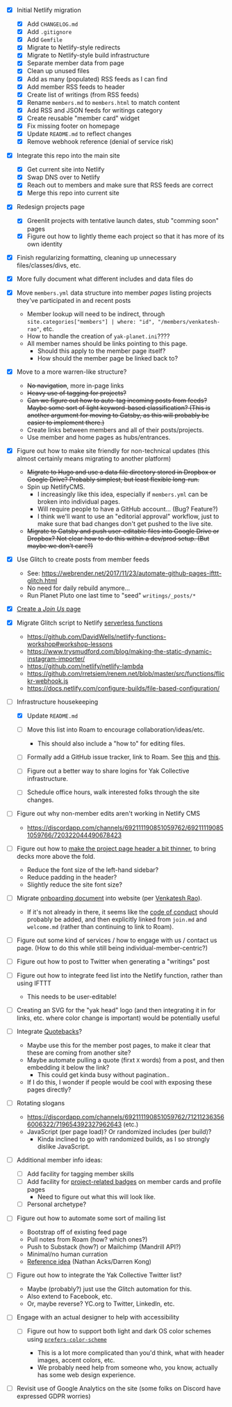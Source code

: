 - [X] Initial Netlify migration

	- [X] Add `CHANGELOG.md`
	- [X] Add `.gitignore`
	- [X] Add `Gemfile`
	- [X] Migrate to Netlify-style redirects
	- [X] Migrate to Netlify-style build infrastructure
	- [X] Separate member data from page
	- [X] Clean up unused files
	- [X] Add as many (populated) RSS feeds as I can find
	- [X] Add member RSS feeds to header
	- [X] Create list of writings (from RSS feeds)
	- [X] Rename `members.md` to `members.html` to match content
	- [X] Add RSS and JSON feeds for writings category
	- [X] Create reusable "member card" widget
	- [X] Fix missing footer on homepage
	- [X] Update `README.md` to reflect changes
	- [X] Remove webhook reference (denial of service risk)

- [X] Integrate this repo into the main site

	- [X] Get current site into Netlify
	- [X] Swap DNS over to Netlify
	- [X] Reach out to members and make sure that RSS feeds are correct
	- [X] Merge this repo into current site

- [X] Redesign projects page

	- [X] Greenlit projects with tentative launch dates, stub "comming soon" pages
	- [X] Figure out how to lightly theme each project so that it has more of its own identity

- [X] Finish regularizing formatting, cleaning up unnecessary files/classes/divs, etc.

- [X] More fully document what different includes and data files do

- [X] Move `members.yml` data structure into member _pages_ listing projects they've participated in and recent posts

	- Member lookup will need to be indirect, through `site.categories["members"] | where: "id", "/members/venkatesh-rao"`, etc.
	- How to handle the creation of `yak-planet.ini`????
	- All member names should be links pointing to this page.
		- Should this apply to the member page itself?
		- How should the member page be linked back to?

- [X] Move to a more warren-like structure?

	- ~~No navigation~~, more in-page links
	- ~~Heavy use of tagging for projects?~~
	- ~~Can we figure out how to auto-tag incoming posts from feeds? Maybe some sort of light keyword-based classification? (This is another argument for moving to Gatsby, as this will probably be easier to implement there.)~~
	- Create links between members and all of their posts/projects.
	- Use member and home pages as hubs/entrances.

- [X] Figure out how to make site friendly for non-technical updates (this almost certainly means migrating to another platform)

	- ~~Migrate to Hugo and use a data file directory stored in Dropbox or Google Drive? Probably simplest, but least flexible long-run.~~
	- Spin up NetlifyCMS.
		- I increasingly like this idea, especially if `members.yml` can be broken into individual pages.
		- Will require people to have a GitHub account... (Bug? Feature?)
		- I think we'll want to use an "editorial approval" workflow, just to make sure that bad changes don't get pushed to the live site.
	- ~~Migrate to Gatsby and push user-editable files into Google Drive or Dropbox? Not clear how to do this within a dev/prod setup. (But maybe we don't care?)~~

- [X] Use Glitch to create posts from member feeds

	- See: https://webrender.net/2017/11/23/automate-github-pages-ifttt-glitch.html
	- No need for daily rebuild anymore...
	- Run Planet Pluto one last time to "seed" `writings/_posts/*`

- [X] [Create a _Join Us_ page](https://discordapp.com/channels/692111190851059762/704369362315772044/718228461684260944)

- [X] Migrate Glitch script to Netlify [serverless functions](https://docs.netlify.com/functions/overview/)

	- https://github.com/DavidWells/netlify-functions-workshop#workshop-lessons
	- https://www.trysmudford.com/blog/making-the-static-dynamic-instagram-importer/
	- https://github.com/netlify/netlify-lambda
	- https://github.com/rretsiem/renem.net/blob/master/src/functions/flickr-webhook.js
	- https://docs.netlify.com/configure-builds/file-based-configuration/

- [ ] Infrastructure housekeeping

	- [X] Update `README.md`
	- [ ] Move this list into Roam to encourage collaboration/ideas/etc.

		- This should also include a "how to" for editing files.

	- [ ] Formally add a GitHub issue tracker, link to Roam. See [this](https://discordapp.com/channels/@me/707243573061353472/709852606096212048) and [this](https://discordapp.com/channels/@me/707243573061353472/709881527642620046).
	- [ ] Figure out a better way to share logins for Yak Collective infrastructure.
	- [ ] Schedule office hours, walk interested folks through the site changes.

- [ ] Figure out why non-member edits aren't working in Netlify CMS

	- https://discordapp.com/channels/692111190851059762/692111190851059766/720322044490678423

- [ ] Figure out how to [make the project page header a bit thinner](https://discordapp.com/channels/692111190851059762/709753766076874774/719731952852140163), to bring decks more above the fold.

	- Reduce the font size of the left-hand sidebar?
	- Reduce padding in the header?
	- Slightly reduce the site font size?

- [ ] Migrate [onboarding document](https://docs.google.com/document/d/1I63ZKu8o0DpBG0tWhssIsCinlXeBKO-xGyvmIMXXAWE/) into website (per [Venkatesh Rao](https://discordapp.com/channels/692111190851059762/692826420191297556/709550901555363861)).

	- If it's not already in there, it seems like the [code of conduct](https://roamresearch.com/#/app/ArtOfGig/page/i92e8kE2x) should probably be added, and then explicitly linked from `join.md` and `welcome.md` (rather than continuing to link to Roam).

- [ ] Figure out some kind of services / how to engage with us / contact us page. (How to do this while still being individual-member-centric?)

- [ ] Figure out how to post to Twitter when generating a "writings" post

- [ ] Figure out how to integrate feed list into the Netlify function, rather than using IFTTT

	- This needs to be user-editable!

- [ ] Creating an SVG for the "yak head" logo (and then integrating it in for links, etc. where color change is important) would be potentially useful

- [ ] Integrate [Quotebacks](https://quotebacks.net/)?

	- Maybe use this for the member post pages, to make it clear that these are coming from another site?
	- Maybe automate pulling a quote (firxt `X` words) from a post, and then embedding it below the link?
		- This could get kinda busy without pagination..
	- If I do this, I wonder if people would be cool with exposing these pages directly?

- [ ] Rotating slogans

	- https://discordapp.com/channels/692111190851059762/712112363566006322/719654392327962643 (etc.)
	- JavaScript (per page load)? Or randomized includes (per build)?
		- Kinda inclined to go with randomized builds, as I so strongly dislike JavaScript.

- [ ] Additional member info ideas:

	- [ ] Add facility for tagging member skills
	- [ ] Add facility for [project-related badges](https://discordapp.com/channels/692111190851059762/708772535172333618/711625982473404436) on member cards and profile pages
		- Need to figure out what this will look like.
	- [ ] Personal archetype?

- [ ] Figure out how to automate some sort of mailing list

	- Bootstrap off of existing feed page
	- Pull notes from Roam (how? which ones?)
	- Push to Substack (how?) or Mailchimp (Mandrill API?)
	- Minimal/no human curration
	- [Reference idea](https://discordapp.com/channels/692111190851059762/692847835766325386/708707475117047910) (Nathan Acks/Darren Kong)

- [ ] Figure out how to integrate the Yak Collective Twitter list?

	- Maybe (probably?) just use the Glitch automation for this.
	- Also extend to Facebook, etc.
	- Or, maybe reverse? YC.org to Twitter, LinkedIn, etc.

- [ ] Engage with an actual designer to help with accessibility

	- [ ] Figure out how to support both light and dark OS color schemes using [`prefers-color-scheme`](https://developer.mozilla.org/en-US/docs/Web/CSS/@media/prefers-color-scheme)

		- This is a lot more complicated than you'd think, what with header images, accent colors, etc.
		- We probably need help from someone who, you know, actually has some web design experience.

- [ ] Revisit use of Google Analytics on the site (some folks on Discord have expressed GDPR worries)
